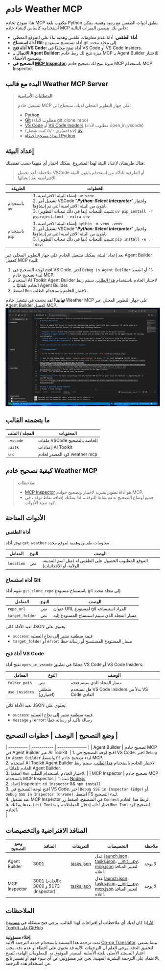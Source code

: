 <!--
CO_OP_TRANSLATOR_METADATA:
{
  "original_hash": "a3f252a62f059360855de5331a575898",
  "translation_date": "2025-07-14T08:51:23+00:00",
  "source_file": "10-StreamliningAIWorkflowsBuildingAnMCPServerWithAIToolkit/lab4/code/github_mcp_server/README.md",
  "language_code": "ar"
}
-->
# خادم Weather MCP

هذا نموذج لخادم MCP مكتوب بلغة Python يطبق أدوات الطقس مع ردود وهمية. يمكن استخدامه كأساس لإنشاء خادم MCP خاص بك. يتضمن الميزات التالية:

- **أداة الطقس**: أداة تقدم معلومات طقس وهمية بناءً على الموقع المعطى.
- **أداة استنساخ Git**: أداة تستنسخ مستودع git إلى مجلد محدد.
- **أداة فتح VS Code**: أداة تفتح مجلدًا في VS Code أو VS Code Insiders.
- **الاتصال بـ Agent Builder**: ميزة تتيح لك ربط خادم MCP بـ Agent Builder للاختبار وتصحيح الأخطاء.
- **التصحيح في [MCP Inspector](https://github.com/modelcontextprotocol/inspector)**: ميزة تتيح لك تصحيح خادم MCP باستخدام MCP Inspector.

## البدء مع قالب Weather MCP Server

> **المتطلبات الأساسية**
>
> لتشغيل خادم MCP على جهاز التطوير المحلي لديك، ستحتاج إلى:
>
> - [Python](https://www.python.org/)
> - [Git](https://git-scm.com/) (مطلوب لأداة git_clone_repo)
> - [VS Code](https://code.visualstudio.com/) أو [VS Code Insiders](https://code.visualstudio.com/insiders/) (مطلوب لأداة open_in_vscode)
> - (*اختياري - إذا كنت تفضل uv*) [uv](https://github.com/astral-sh/uv)
> - [امتداد مصحح أخطاء Python](https://marketplace.visualstudio.com/items?itemName=ms-python.debugpy)

## إعداد البيئة

هناك طريقتان لإعداد البيئة لهذا المشروع. يمكنك اختيار أي منهما حسب تفضيلك.

> ملاحظة: أعد تحميل VSCode أو الطرفية للتأكد من استخدام بايثون البيئة الافتراضية بعد إنشائها.

| الطريقة | الخطوات |
| -------- | ------- |
| باستخدام `uv` | 1. إنشاء البيئة الافتراضية: `uv venv` <br>2. تشغيل أمر VSCode "***Python: Select Interpreter***" واختيار بايثون من البيئة الافتراضية التي تم إنشاؤها <br>3. تثبيت التبعيات (بما في ذلك تبعيات التطوير): `uv pip install -r pyproject.toml --extra dev` |
| باستخدام `pip` | 1. إنشاء البيئة الافتراضية: `python -m venv .venv` <br>2. تشغيل أمر VSCode "***Python: Select Interpreter***" واختيار بايثون من البيئة الافتراضية التي تم إنشاؤها <br>3. تثبيت التبعيات (بما في ذلك تبعيات التطوير): `pip install -e .[dev]` |

بعد إعداد البيئة، يمكنك تشغيل الخادم على جهاز التطوير المحلي عبر Agent Builder كعميل MCP للبدء:
1. افتح لوحة التصحيح في VS Code. اختر `Debug in Agent Builder` أو اضغط `F5` لبدء تصحيح خادم MCP.
2. استخدم AI Toolkit Agent Builder لاختبار الخادم باستخدام [هذا الطلب](../../../../../../../../../../open_prompt_builder). سيتم ربط الخادم تلقائيًا بـ Agent Builder.
3. اضغط `Run` لاختبار الخادم باستخدام الطلب.

**تهانينا**! لقد نجحت في تشغيل خادم Weather MCP على جهاز التطوير المحلي عبر Agent Builder كعميل MCP.
![DebugMCP](https://raw.githubusercontent.com/microsoft/windows-ai-studio-templates/refs/heads/dev/mcpServers/mcp_debug.gif)

## ما يتضمنه القالب

| المجلد / الملف | المحتويات                                  |
| -------------- | ----------------------------------------- |
| `.vscode`      | ملفات VSCode الخاصة بالتصحيح              |
| `.aitk`        | إعدادات AI Toolkit                        |
| `src`          | كود المصدر لخادم weather mcp              |

## كيفية تصحيح خادم Weather MCP

> ملاحظات:
> - [MCP Inspector](https://github.com/modelcontextprotocol/inspector) هو أداة تطوير بصرية لاختبار وتصحيح خوادم MCP.
> - جميع أوضاع التصحيح تدعم نقاط التوقف، لذا يمكنك إضافة نقاط توقف في كود تنفيذ الأدوات.

## الأدوات المتاحة

### أداة الطقس
توفر أداة `get_weather` معلومات طقس وهمية لموقع محدد.

| المعامل | النوع | الوصف |
| -------- | ------ | ----------- |
| `location` | نص | الموقع المطلوب الحصول على الطقس له (مثل اسم المدينة، الولاية، أو الإحداثيات) |

### أداة استنساخ Git
تقوم أداة `git_clone_repo` باستنساخ مستودع git إلى مجلد محدد.

| المعامل | النوع | الوصف |
| -------- | ------ | ----------- |
| `repo_url` | نص | عنوان URL لمستودع git المراد استنساخه |
| `target_folder` | نص | مسار المجلد الذي سيتم استنساخ المستودع إليه |

تعيد الأداة كائن JSON يحتوي على:
- `success`: قيمة منطقية تشير إلى نجاح العملية
- `target_folder` أو `error`: مسار المستودع المستنسخ أو رسالة خطأ

### أداة فتح VS Code
تفتح أداة `open_in_vscode` مجلدًا في تطبيق VS Code أو VS Code Insiders.

| المعامل | النوع | الوصف |
| -------- | ------ | ----------- |
| `folder_path` | نص | مسار المجلد الذي سيتم فتحه |
| `use_insiders` | منطقي (اختياري) | هل تستخدم VS Code Insiders بدلاً من VS Code العادي |

تعيد الأداة كائن JSON يحتوي على:
- `success`: قيمة منطقية تشير إلى نجاح العملية
- `message` أو `error`: رسالة تأكيد أو رسالة خطأ

## وضع التصحيح | الوصف | خطوات التصحيح |
| ---------- | ----------- | --------------- |
| Agent Builder | تصحيح خادم MCP في Agent Builder عبر AI Toolkit. | 1. افتح لوحة التصحيح في VS Code. اختر `Debug in Agent Builder` واضغط `F5` لبدء تصحيح خادم MCP.<br>2. استخدم AI Toolkit Agent Builder لاختبار الخادم باستخدام [هذا الطلب](../../../../../../../../../../open_prompt_builder). سيتم ربط الخادم تلقائيًا بـ Agent Builder.<br>3. اضغط `Run` لاختبار الخادم باستخدام الطلب. |
| MCP Inspector | تصحيح خادم MCP باستخدام MCP Inspector. | 1. ثبت [Node.js](https://nodejs.org/)<br> 2. إعداد Inspector: `cd inspector` && `npm install` <br> 3. افتح لوحة التصحيح في VS Code. اختر `Debug SSE in Inspector (Edge)` أو `Debug SSE in Inspector (Chrome)`. اضغط F5 لبدء التصحيح.<br> 4. عند تشغيل MCP Inspector في المتصفح، اضغط زر `Connect` لربط هذا الخادم.<br> 5. بعدها يمكنك `List Tools`، اختيار أداة، إدخال المعاملات، و`Run Tool` لتصحيح كود الخادم.<br> |

## المنافذ الافتراضية والتخصيصات

| وضع التصحيح | المنافذ | التعريفات | التخصيصات | ملاحظة |
| ---------- | ------- | --------- | ---------- | ------- |
| Agent Builder | 3001 | [tasks.json](../../../../../../10-StreamliningAIWorkflowsBuildingAnMCPServerWithAIToolkit/lab4/code/github_mcp_server/.vscode/tasks.json) | عدل [launch.json](../../../../../../10-StreamliningAIWorkflowsBuildingAnMCPServerWithAIToolkit/lab4/code/github_mcp_server/.vscode/launch.json)، [tasks.json](../../../../../../10-StreamliningAIWorkflowsBuildingAnMCPServerWithAIToolkit/lab4/code/github_mcp_server/.vscode/tasks.json)، [\_\_init\_\_.py](../../../../../../10-StreamliningAIWorkflowsBuildingAnMCPServerWithAIToolkit/lab4/code/github_mcp_server/src/__init__.py)، [mcp.json](../../../../../../10-StreamliningAIWorkflowsBuildingAnMCPServerWithAIToolkit/lab4/code/github_mcp_server/.aitk/mcp.json) لتغيير المنافذ أعلاه. | لا يوجد |
| MCP Inspector | 3001 (الخادم)؛ 5173 و 3000 (Inspector) | [tasks.json](../../../../../../10-StreamliningAIWorkflowsBuildingAnMCPServerWithAIToolkit/lab4/code/github_mcp_server/.vscode/tasks.json) | عدل [launch.json](../../../../../../10-StreamliningAIWorkflowsBuildingAnMCPServerWithAIToolkit/lab4/code/github_mcp_server/.vscode/launch.json)، [tasks.json](../../../../../../10-StreamliningAIWorkflowsBuildingAnMCPServerWithAIToolkit/lab4/code/github_mcp_server/.vscode/tasks.json)، [\_\_init\_\_.py](../../../../../../10-StreamliningAIWorkflowsBuildingAnMCPServerWithAIToolkit/lab4/code/github_mcp_server/src/__init__.py)، [mcp.json](../../../../../../10-StreamliningAIWorkflowsBuildingAnMCPServerWithAIToolkit/lab4/code/github_mcp_server/.aitk/mcp.json) لتغيير المنافذ أعلاه. | لا يوجد |

## الملاحظات

إذا كان لديك أي ملاحظات أو اقتراحات لهذا القالب، يرجى فتح مشكلة في [مستودع AI Toolkit على GitHub](https://github.com/microsoft/vscode-ai-toolkit/issues)

**إخلاء مسؤولية**:  
تمت ترجمة هذا المستند باستخدام خدمة الترجمة الآلية [Co-op Translator](https://github.com/Azure/co-op-translator). بينما نسعى لتحقيق الدقة، يرجى العلم أن الترجمات الآلية قد تحتوي على أخطاء أو عدم دقة. يجب اعتبار المستند الأصلي بلغته الأصلية المصدر الموثوق به. للمعلومات الهامة، يُنصح بالاعتماد على الترجمة البشرية المهنية. نحن غير مسؤولين عن أي سوء فهم أو تفسير ناتج عن استخدام هذه الترجمة.